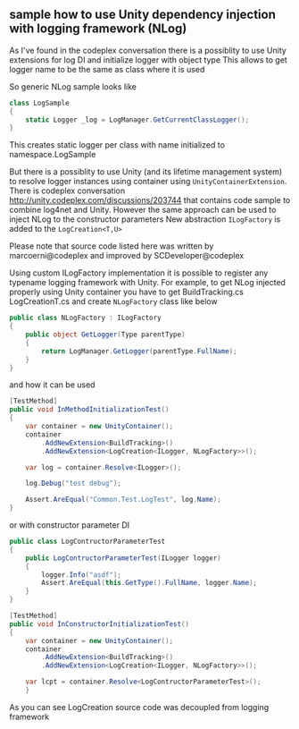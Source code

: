 ## sample how to use Unity dependency injection with logging framework (NLog)

As I've found in the codeplex conversation there is a possiblity to use Unity extensions for log DI and initialize logger with object type 
This allows to get logger name to be the same as class where it is used

So generic NLog sample looks like

```cs
class LogSample
{
	static Logger _log = LogManager.GetCurrentClassLogger();
}
```

This creates static logger per class with name initialized to namespace.LogSample

But there is a possiblity to use Unity (and its lifetime management system) to resolve logger instances using container using `UnityContainerExtension`. 
There is codeplex conversation http://unity.codeplex.com/discussions/203744 that contains code sample to combine log4net and Unity. However the same approach can be used to inject NLog to the constructor parameters
New abstraction `ILogFactory` is added to the `LogCreation<T,U>`

Please note that source code listed here was written by marcoerni@codeplex and improved by SCDeveloper@codeplex

Using custom ILogFactory implementation it is possible to register any typename logging framework with Unity. For example, to get NLog injected properly using Unity container you have to get 
BuildTracking.cs
LogCreationT.cs
and create `NLogFactory` class like below

```cs
public class NLogFactory : ILogFactory
{
	public object GetLogger(Type parentType)
	{
		return LogManager.GetLogger(parentType.FullName);
	}
}
```

and how it can be used

```cs
[TestMethod]
public void InMethodInitializationTest()
{
	var container = new UnityContainer();
	container
		.AddNewExtension<BuildTracking>()
		.AddNewExtension<LogCreation<ILogger, NLogFactory>>();

	var log = container.Resolve<ILogger>();

	log.Debug("test debug");

	Assert.AreEqual("Common.Test.LogTest", log.Name);
}
```
or with constructor parameter DI

```cs
public class LogContructorParameterTest
{
	public LogContructorParameterTest(ILogger logger)
	{
		logger.Info("asdf");
		Assert.AreEqual(this.GetType().FullName, logger.Name);
	}
}

[TestMethod]
public void InConstructorInitializationTest()
{
	var container = new UnityContainer();
	container
		.AddNewExtension<BuildTracking>()
		.AddNewExtension<LogCreation<ILogger, NLogFactory>>();

	var lcpt = container.Resolve<LogContructorParameterTest>();
	}
```
As you can see LogCreation source code was decoupled from logging framework 